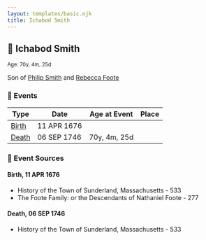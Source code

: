 ```yaml
---
layout: templates/basic.njk
title: Ichabod Smith
---
```

## 🔵 Ichabod Smith
<small>Age: 70y, 4m, 25d</small>

Son of [Philip Smith](/people/6/61981014) and [Rebecca Foote](/people/3/32470572)

### 📆 Events

Type | Date | Age at Event | Place
------ | ------ | ------ | ------
[Birth](#event-event-2) | 11 APR 1676 |  |
[Death](#event-event-3) | 06 SEP 1746 | 70y, 4m, 25d |

### 📰 Event Sources

#### <a id="event-event-2"></a> Birth, 11 APR 1676
* History of the Town of Sunderland, Massachusetts  - 533
* The Foote Family: or the Descendants of Nathaniel Foote  - 277

#### <a id="event-event-3"></a> Death, 06 SEP 1746
* History of the Town of Sunderland, Massachusetts  - 533